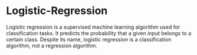 # Logistic-Regression
Logistic regression is a supervised machine learning algorithm used for classification tasks. It predicts the probability that a given input belongs to a certain class. Despite its name, logistic regression is a classification algorithm, not a regression algorithm.
